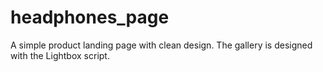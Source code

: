 # headphones_page
A simple product landing page with clean design. The gallery is designed with the Lightbox script.
